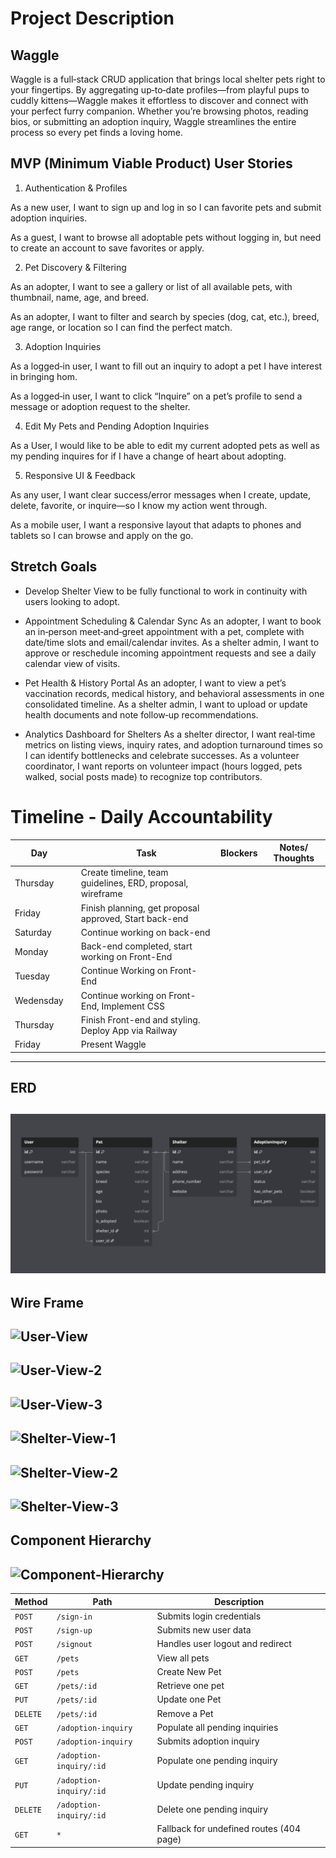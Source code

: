 # Project Description

## Waggle

Waggle is a full‑stack CRUD application that brings local shelter pets right to your fingertips. By aggregating up‑to‑date profiles—from playful pups to cuddly kittens—Waggle makes it effortless to discover and connect with your perfect furry companion. Whether you’re browsing photos, reading bios, or submitting an adoption inquiry, Waggle streamlines the entire process so every pet finds a loving home.

## MVP (Minimum Viable Product) User Stories

1. Authentication & Profiles

As a new user, I want to sign up and log in so I can favorite pets and submit adoption inquiries.

As a guest, I want to browse all adoptable pets without logging in, but need to create an account to save favorites or apply.

2. Pet Discovery & Filtering

As an adopter, I want to see a gallery or list of all available pets, with thumbnail, name, age, and breed.

As an adopter, I want to filter and search by species (dog, cat, etc.), breed, age range, or location so I can find the perfect match.

3. Adoption Inquiries

As a logged‑in user, I want to fill out an inquiry to adopt a pet I have interest in bringing hom.

As a logged‑in user, I want to click “Inquire” on a pet’s profile to send a message or adoption request to the shelter.

4. Edit My Pets and Pending Adoption Inquiries

As a User, I would like to be able to edit my current adopted pets as well as my pending inquires for if I have a change of heart about adopting.

5. Responsive UI & Feedback

As any user, I want clear success/error messages when I create, update, delete, favorite, or inquire—so I know my action went through.

As a mobile user, I want a responsive layout that adapts to phones and tablets so I can browse and apply on the go.

## Stretch Goals

- Develop Shelter View to be fully functional to work in continuity with users looking to adopt.

- Appointment Scheduling & Calendar Sync
  As an adopter, I want to book an in‑person meet‑and‑greet appointment with a pet, complete with date/time slots and email/calendar invites.
  As a shelter admin, I want to approve or reschedule incoming appointment requests and see a daily calendar view of visits.

- Pet Health & History Portal
  As an adopter, I want to view a pet’s vaccination records, medical history, and behavioral assessments in one consolidated timeline.
  As a shelter admin, I want to upload or update health documents and note follow‑up recommendations.

- Analytics Dashboard for Shelters
  As a shelter director, I want real‑time metrics on listing views, inquiry rates, and adoption turnaround times so I can identify bottlenecks and celebrate successes.
  As a volunteer coordinator, I want reports on volunteer impact (hours logged, pets walked, social posts made) to recognize top contributors.

# Timeline - Daily Accountability

| Day       |     | Task                                                       | Blockers | Notes/ Thoughts |
| --------- | --- | ---------------------------------------------------------- | -------- | --------------- |
| Thursday  |     | Create timeline, team guidelines, ERD, proposal, wireframe |          |                 |
| Friday    |     | Finish planning, get proposal approved, Start back-end     |          |                 |
| Saturday  |     | Continue working on back-end                               |          |                 |
| Monday    |     | Back-end completed, start working on Front-End             |          |                 |
| Tuesday   |     | Continue Working on Front-End                              |          |                 |
| Wedensday |     | Continue working on Front-End, Implement CSS               |          |                 |
| Thursday  |     | Finish Front-end and styling. Deploy App via Railway       |          |                 |
| Friday    |     | Present Waggle                                             |          |                 |

---

## ERD

## ![ERD](./public/Images/Waggle-ERD.png)

## Wire Frame

## ![User-View](./public/Images/Wireframe-1.png)

## ![User-View-2](./public/Images/Wireframe-2.png)

## ![User-View-3](./public/Images/Wireframe-3.png)

## ![Shelter-View-1](./public/Images/Wireframe-4.png)

## ![Shelter-View-2](./public/Images/Wireframe-5.png)

## ![Shelter-View-3](./public/Images/Wireframe-6.png)

## Component Hierarchy

## ![Component-Hierarchy](./public/Images/Component-Hierarchy.png)

| Method   | Path                    | Description                              |
| -------- | ----------------------- | ---------------------------------------- |
| `POST`   | `/sign-in`              | Submits login credentials                |
| `POST`   | `/sign-up`              | Submits new user data                    |
| `POST`   | `/signout`              | Handles user logout and redirect         |
| `GET`    | `/pets`                 | View all pets                            |
| `POST`   | `/pets`                 | Create New Pet                           |
| `GET`    | `/pets/:id`             | Retrieve one pet                         |
| `PUT`    | `/pets/:id`             | Update one Pet                           |
| `DELETE` | `/pets/:id`             | Remove a Pet                             |
| `GET`    | `/adoption-inquiry`     | Populate all pending inquiries           |
| `POST`   | `/adoption-inquiry`     | Submits adoption inquiry                 |
| `GET`    | `/adoption-inquiry/:id` | Populate one pending inquiry             |
| `PUT`    | `/adoption-inquiry/:id` | Update pending inquiry                   |
| `DELETE` | `/adoption-inquiry/:id` | Delete one pending inquiry               |
| `GET`    | `*`                     | Fallback for undefined routes (404 page) |
